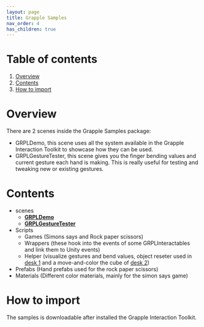 ```yaml
---
layout: page
title: Grapple Samples
nav_order: 4
has_children: true
---
```

# Table of contents
1. [Overview](#overview)
2. [Contents](#contents)
4. [How to import](#how-to-import)

# Overview
There are 2 scenes inside the Grapple Samples package:
- GRPLDemo, this scene uses all the system available in the Grapple Interaction Toolkit to showcase how they can be used.
- GRPLGestureTester, this scene gives you the finger bending values and current gesture each hand is making. This is really useful for testing and tweaking new or existing gestures.

# Contents
- scenes
    - [**GRPLDemo**](https://rhinox-training.github.io/grpl-2.0/pages/GRPL_Samples/GRPLDemo.html)
    - [**GRPLGestureTester**](https://rhinox-training.github.io/grpl-2.0/pages/GRPL_Samples/GRPLGestureTester.html)
- Scripts
    - Games (Simons says and Rock paper scissors)
    - Wrappers (these hook into the events of some GRPLInteractables and link them to Unity events)
    - Helper (visualize gestures and bend values, object reseter used in [desk 1](https://rhinox-training.github.io/grpl-2.0/pages/GRPL_Samples/GRPLDemo.html#desk-1) and a move-and-color the cube of [desk 2](https://rhinox-training.github.io/grpl-2.0/pages/GRPL_Samples/GRPLDemo.html#desk-2))
 - Prefabs (Hand prefabs used for the rock paper scissors)
 - Materials (Different color materials, mainly for the simon says game)

# How to import
The samples is downloadable after installed the Grapple Interaction Toolkit.
